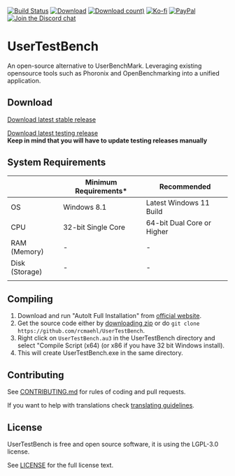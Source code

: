 [![Build Status](https://img.shields.io/github/actions/workflow/status/rcmaehl/UserTestBench/UTB.yml?branch=main)](https://github.com/rcmaehl/UserTestBench/actions?query=workflow%3AUTB)
[![Download](https://img.shields.io/github/v/release/rcmaehl/UserTestBench)](https://github.com/rcmaehl/UserTestBench/releases/latest/)
[![Download count)](https://img.shields.io/github/downloads/rcmaehl/UserTestBench/total?label=Downloads)](https://github.com/rcmaehl/UserTestBench/releases/latest/)
[![Ko-fi](https://img.shields.io/badge/Support%20me%20on-Ko--fi-FF5E5B.svg?logo=ko-fi)](https://ko-fi.com/rcmaehl)
[![PayPal](https://img.shields.io/badge/Donate%20on-PayPal-00457C.svg?logo=paypal)](https://www.paypal.com/donate/?hosted_button_id=YL5HFNEJAAMTL)
[![Join the Discord chat](https://img.shields.io/badge/Discord-chat-7289da.svg?&logo=discord)](https://discord.gg/uBnBcBx)

# UserTestBench
An open-source alternative to UserBenchMark.  Leveraging existing opensource tools such as Phoronix and OpenBenchmarking into a unified application.

## Download

[Download latest stable release](https://github.com/rcmaehl/UserTestBench/releases/latest/download/UserTestBench.exe)

[Download latest testing release](https://nightly.link/rcmaehl/UserTestBench/workflows/UTB/main/UTB.zip)\
**Keep in mind that you will have to update testing releases manually**

## System Requirements
 |Minimum Requirements*|Recommended
----|----|----
OS|Windows 8.1|Latest Windows 11 Build
CPU|32-bit Single Core|64-bit Dual Core or Higher
RAM (Memory)|-|-
Disk (Storage)|-|-
||

## Compiling

1. Download and run "AutoIt Full Installation" from [official website](https://www.autoitscript.com/site/autoit/downloads). 
1. Get the source code either by [downloading zip](https://github.com/rcmaehl/UserTestBench/archive/main.zip) or do `git clone https://github.com/rcmaehl/UserTestBench`.
1. Right click on `UserTestBench.au3` in the UserTestBench directory and select "Compile Script (x64) (or x86 if you have 32 bit Windows install).
1. This will create UserTestBench.exe in the same directory.

## Contributing

See [CONTRIBUTING.md](CONTRIBUTING.md) for rules of coding and pull requests.

If you want to help with translations check [translating guidelines](Langs/0000-translating-guidelines.md).

## License

UserTestBench is free and open source software, it is using the LGPL-3.0 license.

See [LICENSE](LICENSE) for the full license text.
